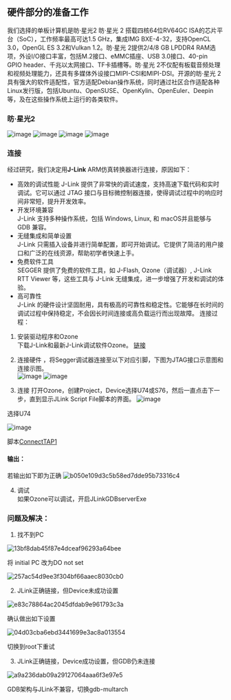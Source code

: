 ## 硬件部分的准备工作
我们选择的单板计算机是昉·星光2
昉·星光 2 搭载四核64位RV64GC ISA的芯片平台（SoC），工作频率最高可达1.5 GHz，集成IMG BXE-4-32，支持OpenCL 3.0，OpenGL ES 3.2和Vulkan 1.2。昉·星光 2提供2/4/8 GB LPDDR4 RAM选项，外设I/O接口丰富，包括M.2接口、eMMC插座、USB 3.0接口、40-pin GPIO header、千兆以太网接口、TF卡插槽等。昉·星光 2不仅配有板载音频处理和视频处理能力，还具有多媒体外设接口MIPI-CSI和MIPI-DSI。开源的昉·星光 2具有强大的软件适配性，官方适配Debian操作系统，同时通过社区合作适配各种Linux发行版，包括Ubuntu、OpenSUSE、OpenKylin、OpenEuler、Deepin等，及在这些操作系统上运行的各类软件。
### 昉·星光2
![image](https://github.com/user-attachments/assets/c49e6458-8c6b-47bc-8cf9-0897629a04f8)
![image](https://github.com/user-attachments/assets/3c09da05-7e73-473c-8a3b-fb9f8652c667)
![image](https://github.com/user-attachments/assets/343ed156-a313-48ab-9f40-22fe087946d2)
![image](https://github.com/user-attachments/assets/ecea122d-2256-44fa-b8c6-c1f423ed829a)
### 连接
经过研究，我们决定用**J-Link** ARM仿真转换器进行连接，原因如下：
  + 高效的调试性能
J-Link 提供了非常快的调试速度，支持高速下载代码和实时调试。它可以通过 JTAG 接口与目标微控制器连接，使得调试过程中的响应时间非常短，提升开发效率。
  + 开发环境兼容  
  J-Link 支持多种操作系统，包括 Windows, Linux, 和 macOS并且能够与 GDB 兼容。
  + 无缝集成和简单设置  
J-Link 只需插入设备并进行简单配置，即可开始调试。它提供了简洁的用户接口和广泛的在线资源，帮助初学者快速上手。
  + 免费软件工具  
SEGGER 提供了免费的软件工具，如 J-Flash, Ozone（调试器）, J-Link RTT Viewer 等，这些工具与 J-Link 无缝集成，进一步增强了开发和调试的体验。
  + 高可靠性  
J-Link 的硬件设计坚固耐用，具有极高的可靠性和稳定性。它能够在长时间的调试过程中保持稳定，不会因长时间连接或高负载运行而出现故障。
连接过程： 
1. 安装驱动程序和Ozone  
下载J-Link和最新J-Link调试软件Ozone。
[链接](https://www.segger.com/downloads/jlink/)
2. 连接硬件
，将Segger调试器连接至以下对应引脚，下图为JTAG接口示意图和连接示图。  
![image](https://github.com/user-attachments/assets/e0cf6e28-525b-4cb7-8871-01361927a053)
![image](https://github.com/user-attachments/assets/074b50c6-c8a7-4eac-971b-5db2ec0ba8f5)

3. 连接
打开Ozone，创建Project，Device选择U74或S76，然后一直点击下一步，直到显示JLink Script File脚本的界面。
![image](https://github.com/user-attachments/assets/6605b026-211a-4dfa-80c9-e3bb9ad00a62)

选择U74

![image](https://github.com/user-attachments/assets/c407a6a9-087c-41b1-abb6-cc10a75766ea)

脚本[ConnectTAP1](https://gitlab.eduxiji.net/T202410011992734/project2210132-235708/-/blob/master/installation%20and%20usage/template_connecttap1.jlinkscript)

#### 输出：
若输出如下即为正确
![b050e109d3c5b58ed7dde95b73316c4](https://github.com/user-attachments/assets/f6014f18-4e27-4757-a09b-30112b2b0070)

4. 调试  
如果Ozone可以调试，开启JLinkGDBserverExe


### 问题及解决：   
1. 找不到PC

![13bf8dab45f87e4dceaf96293a64bee](https://github.com/user-attachments/assets/732dc44e-8a45-4d90-b1b1-d42200787c1c)


将 initial PC 改为DO not set

![257ac54d9ee3f304bf66aaec8030cb0](https://github.com/user-attachments/assets/8694a588-53f0-4592-bb08-196a1f6afebe)


2. JLink正确链接，但Device未成功设置

![e83c78864ac2045dfdab9e961793c3a](https://github.com/user-attachments/assets/16aa4de4-840a-4d68-bba6-e7ec9fcbff3a)


确认做出如下设置

![04d03cba6ebd3441699e3ac8a013554](https://github.com/user-attachments/assets/7ed11c49-f9b5-4fdb-9bb6-ea2c6424ffe0)

切换到root下重试

3.  JLink正确链接，Device成功设置，但GDB仍未连接

![a9a236dab09a29127064aaa6f3e97e5](https://github.com/user-attachments/assets/6ac13a1d-2acd-4fb0-8ef4-45268646bf50)

GDB架构与JLink不兼容，切换gdb-multarch
